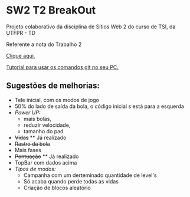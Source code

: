 # SW2 T2 BreakOut
Projeto colaborativo da disciplina de Sítios Web 2 do curso de TSI, da UTFPR - TD

Referente a nota do Trabalho 2

[Clique aqui.](https://epbsantos.github.io/SW2-T2-BreakOut/)


[Tutorial para usar os comandos git no seu PC.](https://www.youtube.com/watch?v=rkXUNqg25xE)


## Sugestões de melhorias:

* Tele inicial, com os modos de jogo
* 50% do lado de saída da bola, o código inicial s está para a esquerda
* _Power UP:_
    * mais bolas, 
    * reduzir velocidade, 
    * tamanho do pad
* ~~Vidas~~ ** Já realizado
* ~~Rastro da bola~~ 
* Mais fases
* ~~Pontuação~~ ** Já realizado
* TopBar com dados acima
* _Tipos de modos:_
    * Campanha com um derteminado quantidade de level's
    * Só acaba quando perde todas as vidas
    * Criação de blocos aleatório 
